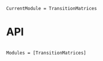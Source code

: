 ```@meta
CurrentModule = TransitionMatrices
```

# API

```@index
```

```@autodocs
Modules = [TransitionMatrices]
```
